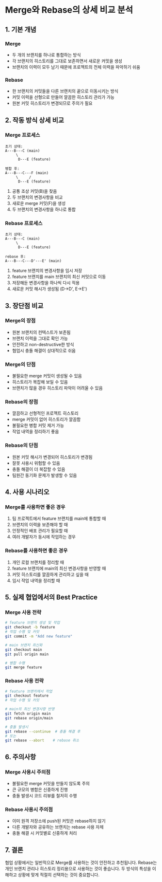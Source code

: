 # Merge와 Rebase의 상세 비교 분석

## 1. 기본 개념

### Merge
- 두 개의 브랜치를 하나로 통합하는 방식
- 각 브랜치의 히스토리를 그대로 보존하면서 새로운 커밋을 생성
- 브랜치의 이력이 모두 남기 때문에 프로젝트의 전체 이력을 파악하기 쉬움

### Rebase
- 한 브랜치의 커밋들을 다른 브랜치의 끝으로 이동시키는 방식
- 커밋 이력을 선형으로 만들어 깔끔한 히스토리 관리가 가능
- 원본 커밋 히스토리가 변경되므로 주의가 필요

## 2. 작동 방식 상세 비교

### Merge 프로세스
```
초기 상태:
A---B---C (main)
     \
      D---E (feature)

병합 후:
A---B---C---F (main)
     \     /
      D---E (feature)
```
1. 공통 조상 커밋(B)을 찾음
2. 두 브랜치의 변경사항을 비교
3. 새로운 merge 커밋(F)을 생성
4. 두 브랜치의 변경사항을 하나로 통합

### Rebase 프로세스
```
초기 상태:
A---B---C (main)
     \
      D---E (feature)

rebase 후:
A---B---C---D'---E' (main)
```
1. feature 브랜치의 변경사항을 임시 저장
2. feature 브랜치를 main 브랜치의 최신 커밋으로 이동
3. 저장해둔 변경사항을 하나씩 다시 적용
4. 새로운 커밋 해시가 생성됨 (D→D', E→E')

## 3. 장단점 비교

### Merge의 장점
- 원본 브랜치의 컨텍스트가 보존됨
- 브랜치 이력을 그대로 확인 가능
- 안전하고 non-destructive한 방식
- 협업시 충돌 해결이 상대적으로 쉬움

### Merge의 단점
- 불필요한 merge 커밋이 생성될 수 있음
- 히스토리가 복잡해 보일 수 있음
- 브랜치가 많을 경우 히스토리 파악이 어려울 수 있음

### Rebase의 장점
- 깔끔하고 선형적인 프로젝트 히스토리
- merge 커밋이 없어 히스토리가 깔끔함
- 불필요한 병합 커밋 제거 가능
- 작업 내역을 정리하기 좋음

### Rebase의 단점
- 원본 커밋 해시가 변경되어 히스토리가 변경됨
- 잘못 사용시 위험할 수 있음
- 충돌 해결이 더 복잡할 수 있음
- 팀원간 동기화 문제가 발생할 수 있음

## 4. 사용 시나리오

### Merge를 사용하면 좋은 경우
1. 팀 프로젝트에서 feature 브랜치를 main에 통합할 때
2. 브랜치의 이력을 보존해야 할 때
3. 안정적인 배포 관리가 필요할 때
4. 여러 개발자가 동시에 작업하는 경우

### Rebase를 사용하면 좋은 경우
1. 개인 로컬 브랜치를 정리할 때
2. feature 브랜치에 main의 최신 변경사항을 반영할 때
3. 커밋 히스토리를 깔끔하게 관리하고 싶을 때
4. 임시 작업 내역을 정리할 때

## 5. 실제 협업에서의 Best Practice

### Merge 사용 전략
```bash
# feature 브랜치 생성 및 작업
git checkout -b feature
# 작업 수행 및 커밋
git commit -m "Add new feature"

# main 브랜치 최신화
git checkout main
git pull origin main

# 병합 수행
git merge feature
```

### Rebase 사용 전략
```bash
# feature 브랜치에서 작업
git checkout feature
# 작업 수행 및 커밋

# main의 최신 변경사항 반영
git fetch origin main
git rebase origin/main

# 충돌 발생시
git rebase --continue  # 충돌 해결 후
# 또는
git rebase --abort    # rebase 취소
```

## 6. 주의사항

### Merge 사용시 주의점
- 불필요한 merge 커밋을 만들지 않도록 주의
- 큰 규모의 병합은 신중하게 진행
- 충돌 발생시 코드 리뷰를 철저히 수행

### Rebase 사용시 주의점
- 이미 원격 저장소에 push된 커밋은 rebase하지 않기
- 다른 개발자와 공유하는 브랜치는 rebase 사용 자제
- 충돌 해결 시 커밋별로 신중하게 처리

## 7. 결론

협업 상황에서는 일반적으로 Merge를 사용하는 것이 안전하고 추천됩니다. Rebase는 개인 브랜치 관리나 히스토리 정리용으로 사용하는 것이 좋습니다. 두 방식의 특성을 이해하고 상황에 맞게 적절히 선택하는 것이 중요합니다.
